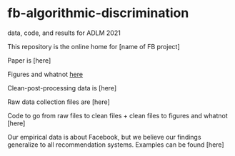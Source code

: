 # fb-algorithmic-discrimination
 data, code, and results for ADLM 2021
 
 This repository is the online home for [name of FB project] 

Paper is [here]

Figures and whatnot [here](https://github.com/diagdavenport/fb-algorithmic-discrimination/tree/main/Output/Graphs)

Clean-post-processing data is [here]

Raw data collection files are [here]

Code to go from raw files to clean files + clean files to figures and whatnot [here]

Our empirical data is about Facebook, but we believe our findings generalize to all recommendation systems. Examples can be found [here]
